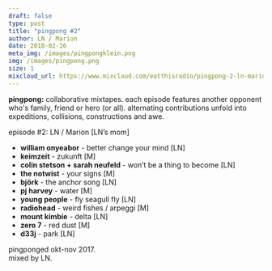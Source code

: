 ```yaml
---
draft: false
type: post
title: "pingpong #2"
author: LN / Marion
date: 2018-02-16
meta_img: /images/pingpongklein.png
img: /images/pingpong.png
size: 1
mixcloud_url: https://www.mixcloud.com/eatthisradio/pingpong-2-ln-marion/
---
```


**pingpong:** collaborative mixtapes. 
each episode features another opponent who's family, friend or hero (or all). alternating contributions unfold into expeditions, collisions, constructions and awe.

episode #2: LN / Marion [LN’s mom]

- **william onyeabor** - better change your mind [LN]
- **keimzeit** - zukunft [M]
- **colin stetson + sarah neufeld** - won’t be a thing to become [LN]
- **the notwist** - your signs [M]
- **björk** - the anchor song [LN]
- **pj harvey** - water [M]
- **young people** - fly seagull fly [LN]
- **radiohead** - weird fishes / arpeggi [M]
- **mount kimbie** - delta [LN]
- **zero 7** - red dust [M]
- **d33j** - park [LN]

pingponged okt-nov 2017.<br>
mixed by LN.